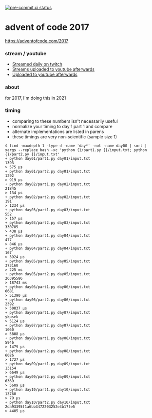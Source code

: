 [![pre-commit.ci status](https://results.pre-commit.ci/badge/github/anthonywritescode/aoc2017/main.svg)](https://results.pre-commit.ci/latest/github/anthonywritescode/aoc2017/main)

advent of code 2017
===================

https://adventofcode.com/2017

### stream / youtube

- [Streamed daily on twitch](https://twitch.tv/anthonywritescode)
- [Streams uploaded to youtube afterwards](https://www.youtube.com/channel/UChPxcypesw8L-iqltstSI4Q)
- [Uploaded to youtube afterwards](https://www.youtube.com/anthonywritescode)

### about

for 2017, I'm doing this in 2021

### timing

- comparing to these numbers isn't necessarily useful
- normalize your timing to day 1 part 1 and compare
- alternate implementations are listed in parens
- these timings are very non-scientific (sample size 1)

```console
$ find -maxdepth 1 -type d -name 'day*' -not -name day00 | sort | xargs --replace bash -xc 'python {}/part1.py {}/input.txt; python {}/part2.py {}/input.txt'
+ python day01/part1.py day01/input.txt
1393
> 575 μs
+ python day01/part2.py day01/input.txt
1292
> 919 μs
+ python day02/part1.py day02/input.txt
21845
> 134 μs
+ python day02/part2.py day02/input.txt
191
> 1234 μs
+ python day03/part1.py day03/input.txt
552
> 157 μs
+ python day03/part2.py day03/input.txt
330785
> 438 μs
+ python day04/part1.py day04/input.txt
477
> 846 μs
+ python day04/part2.py day04/input.txt
167
> 3924 μs
+ python day05/part1.py day05/input.txt
373160
> 225 ms
+ python day05/part2.py day05/input.txt
26395586
> 18743 ms
+ python day06/part1.py day06/input.txt
6681
> 51390 μs
+ python day06/part2.py day06/input.txt
2392
> 50837 μs
+ python day07/part1.py day07/input.txt
ykpsek
> 5124 μs
+ python day07/part2.py day07/input.txt
1060
> 5808 μs
+ python day08/part1.py day08/input.txt
5946
> 1479 μs
+ python day08/part2.py day08/input.txt
6026
> 1727 μs
+ python day09/part1.py day09/input.txt
13154
> 6649 μs
+ python day09/part2.py day09/input.txt
6369
> 5609 μs
+ python day10/part1.py day10/input.txt
13760
> 79 μs
+ python day10/part2.py day10/input.txt
2da93395f1a6bb3472203252e3b17fe5
> 4405 μs
```
